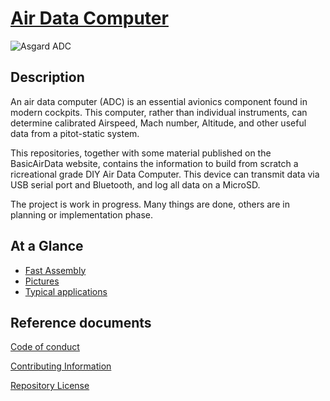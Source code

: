 # [Air Data Computer](https://github.com/BasicAirData/AirDataComputer/wiki)
![Asgard ADC](http://www.basicairdata.eu/wp-content/uploads/sites/1/nggallery/adc-asgard-build-2/IMGP5610.JPG)

## Description

An air data computer (ADC) is an essential avionics component found in modern cockpits. This computer, rather than individual instruments, can determine calibrated Airspeed, Mach number, Altitude, and other useful data from a pitot-static system.

This repositories, together with some material published on the BasicAirData website, contains the information to build from scratch a ricreational grade DIY Air Data Computer. This device can transmit data via USB serial port and Bluetooth, and log all data on a MicroSD.

The project is work in progress. Many things are done, others are in planning or implementation phase.

## At a Glance
* [Fast Assembly](https://www.basicairdata.eu/projects/airdatacomputer/asgard-adc/assembly-adc-asgard/)
* [Pictures](http://www.basicairdata.eu/projects/airdatacomputer/asgard-adc/adc-asgard-pictures/)
* [Typical applications](http://www.basicairdata.eu/projects/air-data-systems/air-data-systems-applications/)

## Reference documents

[Code of conduct](CODE_OF_CONDUCT.md)

[Contributing Information](CONTRIBUTING.md)

[Repository License](LICENSE)
